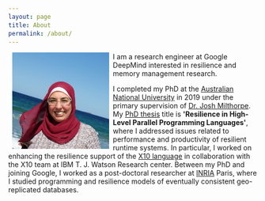```yaml
---
layout: page
title: About
permalink: /about/
---
```


<img style="float: left;" src="/assets/img/sara2_.jpg" width="195.6px" height="195" hspace="8">

I am a research engineer at Google DeepMind interested in resilience and memory management research.

I completed my PhD at the [Australian National University](http://www.anu.edu.au/) in 2019
under the primary supervision of [Dr. Josh Milthorpe](http://www.milthorpe.org/).
My [PhD thesis](https://openresearch-repository.anu.edu.au/handle/1885/164137) title is **'Resilience in High-Level Parallel Programming Languages'**, where 
I addressed issues related to performance and productivity of resilient runtime systems.
In particular, I worked on enhancing the resilience support of the [X10 language](http://x10-lang.org/) in collaboration with the X10 team at IBM T. J. Watson Research center.
Between my PhD and joining Google, I worked as a post-doctoral researcher at [INRIA](https://www.inria.fr/en/) Paris, where I studied programming and resilience models of eventually consistent geo-replicated databases.
